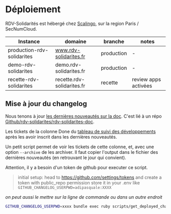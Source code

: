 # Déploiement

RDV-Solidarités est hébergé chez [Scalingo](https://scalingo.com/fr/datacenters), sur la region Paris / SecNumCloud.

| Instance | domaine | branche | notes |
| -------- | ------- | ------- | ----- |
| production-rdv-solidarites | www.rdv-solidarites.fr | production | - |
| demo-rdv-solidarites | demo.rdv-solidarites.fr | production | - |
| recette-rdv-solidarites | recette.rdv-solidarites.fr | recette | review apps activées |

## Mise à jour du changelog

Nous tenons à jour [les dernières nouveautés sur la doc](https://doc.rdv-solidarites.fr/dernieres-nouveautes). C'est lié à un répo [Github/rdv-solidarites/rdv-solidarites-doc](https://github.com/rdv-solidarites/rdv-solidarites-doc).

Les tickets de la colonne Done du [tableau de suivi des développements](https://github.com/betagouv/rdv-solidarites.fr/projects/8?fullscreen=true) après les avoir inscrit dans les dernières nouveautés.

Un petit script permet de voir les tickets de cette colonne, et, avec une option `--archive` de les archiver. Il faut copier l'output dans le fichier des dernières nouveautés (en retrouvant le jour qui convient).

Attention, il y a besoin d'un token de github pour executer ce script.

> initial setup:
> head to https://github.com/settings/tokens and create a token with public_repo permission
> store it in your .env like `GITHUB_CHANGELOG_USERPWD=adipasquale:XXXX`

_on peut aussi le mettre sur la ligne de commande ou dans un autre endroit_

```bash
GITHUB_CHANGELOG_USERPWD=xxxx bundle exec ruby scripts/get_deployed_changes.rb --archive
```
